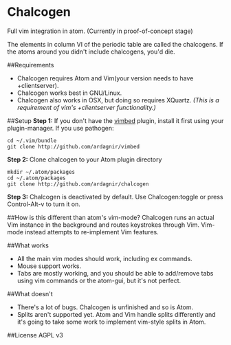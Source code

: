 Chalcogen
===========

Full vim integration in atom.
(Currently in proof-of-concept stage)

The elements in column VI of the periodic table are called the chalcogens. If the atoms around you didn't include chalcogens, you'd die.

##Requirements
- Chalcogen requires Atom and Vim(your version needs to have +clientserver).
- Chalcogen works best in GNU/Linux.
- Chalcogen also works in OSX, but doing so requires XQuartz. *(This is a requirement of vim's +clientserver functionality.)*

##Setup
**Step 1:** If you don't have the [vimbed](https://github.com/ardagnir/vimbed) plugin, install it first using your plugin-manager. If you use pathogen:

    cd ~/.vim/bundle
    git clone http://github.com/ardagnir/vimbed

**Step 2:** Clone chalcogen to your Atom plugin directory

    mkdir ~/.atom/packages
    cd ~/.atom/packages
    git clone http://github.com/ardagnir/chalcogen

**Step 3:** Chalcogen is deactivated by default. Use Chalcogen:toggle or press Control-Alt-v to turn it on.

##How is this different than atom's vim-mode?
Chalcogen runs an actual Vim instance in the background and routes keystrokes through Vim. Vim-mode instead attempts to re-implement Vim features.

##What works
- All the main vim modes should work, including ex commands.
- Mouse support works.
- Tabs are mostly working, and you should be able to add/remove tabs using vim commands or the atom-gui, but it's not perfect.

##What doesn't
- There's a lot of bugs. Chalcogen is unfinished and so is Atom.
- Splits aren't supported yet. Atom and Vim handle splits differently and it's going to take some work to implement vim-style splits in Atom.

##License
AGPL v3
